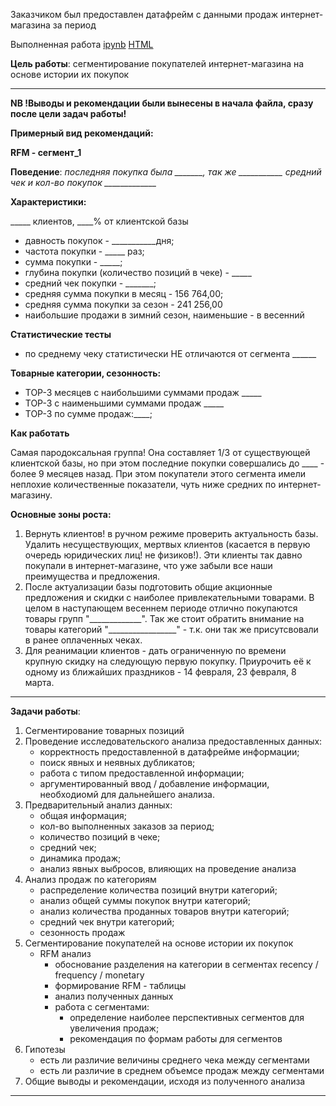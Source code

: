 Заказчиком был предоставлен датафрейм с данными продаж интернет-магазина за период

Выполненная работа [ipynb](https://github.com/alsuhow/Portfolio/blob/main/InternetShop/Internet-shop_RFM-analysis.ipynb)   [HTML](https://github.com/alsuhow/Portfolio/blob/main/InternetShop/Internet-shop_RFM-analysis.html)

**Цель работы**: сегментирование покупателей интернет-магазина на основе истории их покупок
_________________________ 
 **NB !Выводы и рекомендации были вынесены в начала файла, сразу после цели задач работы!**

**Примерный вид рекомендаций:**

 **RFM - сегмент_1**
 
**Поведение**: *последняя покупка была _______, так же ___________ средний чек и кол-во покупок _____________*

**Характеристики:**

_____ клиентов, ____% от клиентской базы 
- давность покупок - ___________дня;
- частота покупки - _____ раз;
- сумма покупки - _____;
- глубина покупки (количество позиций в чеке) - _____
- средний чек покупки - _______;
- средняя сумма покупки в месяц - 156 764,00;
- средняя сумма покупки за сезон - 241 256,00
- наибольшие продажи в зимний сезон, наименьшие - в весенний

**Статистические тесты**
- по среднему чеку статистически НЕ отличаются от сегмента ______

**Товарные категории, сезонность:**

- ТОР-3 месяцев с наибольшими суммами продаж _____
- ТОР-3 с наименьшими суммами продаж _____
- ТОР-3 по сумме продаж:____;

**Как работать**

Самая пародоксальная группа! Она составляет 1/3 от существующей клиентской базы, но при этом последние покупки совершались до ____ - более 9 месяцев назад. При этом покупатели этого сегмента имели неплохие количественные показатели, чуть ниже средних по интернет-магазину.

**Основные зоны роста:**

1. Вернуть клиентов! в ручном режиме проверить актуальность базы. Удалить несуществующих, мертвых клиентов (касается в первую очередь юридических лиц! не физиков!). Эти клиенты так давно покупали в интернет-магазине, что уже забыли все наши преимущества и предложения.
2. После актуализации базы подготовить общие акционные предложения и скидки с наиболее привлекательными товарами. В целом в наступающем весеннем периоде отлично покупаются товары групп "_____________". Так же стоит обратить внимание на товары категорий "_________________" - т.к. они так же присутсвовали в ранее оплаченных чеках.
3. Для реанимации клиентов - дать ограниченную по времени крупную скидку на следующую первую покупку. Приурочить её к одному из ближайших праздников - 14 февраля, 23 февраля, 8 марта.


_____________________ 

**Задачи работы**:
1. Сегментирование товарных позиций
2. Проведение исследовательского анализа предоставленных данных:
    - корректность предоставленной в датафрейме информации;
    - поиск явных и неявных дубликатов;
    - работа с типом предоставленной информации;
    - аргументированный ввод / добавление информации, необходиомй для дальнейшего анализа.
3. Предварительный анализ данных:
    - общая информация;
    - кол-во выполненных заказов за период;
    - количество позиций в чеке;
    - средний чек;
    - динамика продаж;
    - анализ явных выбросов, влияющих на проведение анализа
4. Анализ продаж по категориям
    - распределение количества позиций внутри категорий;
    - анализ общей суммы покупок внутри категорий;
    - анализ количества проданных товаров внутри категорий;
    - средний чек внутри категорий;
    - сезонность продаж
5. Сегментирование покупателей на основе истории их покупок
    - RFM анализ
        - обоснование разделения на категории в сегментах recency / frequency / monetary
        - формирование RFM - таблицы
        - анализ полученных данных
        - работа с сегментами:
            - определение наиболее перспективных сегментов для увеличения продаж;
            - рекомендация по формам работы для сегментов
6. Гипотезы
    - есть ли различие величины среднего чека между сегментами
    - есть ли различие в среднем объемсе продаж между сегментами
7. Общие выводы и рекомендации, исходя из полученного анализа
_____________________________________ 
